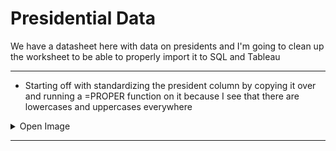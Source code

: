 # Presidential Data
We have a datasheet here with data on presidents and I'm going to clean up the worksheet to be able to properly import it to SQL and Tableau


***


- Starting off with standardizing the president column by copying it over and running a =PROPER function on it because I see that there are lowercases and uppercases everywhere

<details>
  <summary>
    Open Image
  </summary>

![proper](https://github.com/vtn160230/COVID-19/assets/122754787/aade8f7e-70d8-4ce3-b4f6-aafc3afc5f2b)

</details>

***

